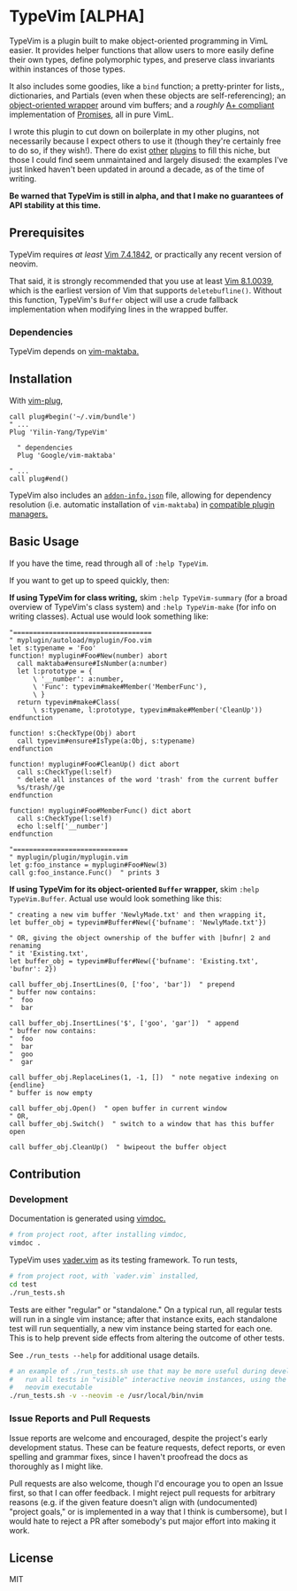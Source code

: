 TypeVim [ALPHA]
================================================================================
TypeVim is a plugin built to make object-oriented programming in VimL easier. It
provides helper functions that allow users to more easily define their own
types, define polymorphic types, and preserve class invariants within instances
of those types.

It also includes some goodies, like a `bind` function; a pretty-printer for
lists,, dictionaries, and Partials (even when these objects are
self-referencing); an [object-oriented wrapper](autoload/typevim/Buffer.vim)
around vim buffers; and a *roughly* [A+ compliant](https://promisesaplus.com/)
implementation of [Promises](autoload/typevim/Promise.vim), all in pure VimL.

I wrote this plugin to cut down on boilerplate in my other plugins, not
necessarily because I expect others to use it (though they're certainly free to
do so, if they wish!). There do exist [other](https://github.com/vim-scripts/vimpp)
[plugins](https://github.com/rizzatti/funcoo.vim) to fill this niche, but those
I could find seem unmaintained and largely disused: the examples I've just
linked haven't been updated in around a decade, as of the time of writing.

**Be warned that TypeVim is still in alpha, and that I make no guarantees of API
stability at this time.**

Prerequisites
--------------------------------------------------------------------------------
TypeVim requires *at least* [Vim 7.4.1842](https://github.com/vim/vim/commit/03e19a04ac2ca55643663b97b6ab94043233dcbd),
or practically any recent version of neovim.

That said, it is strongly recommended that you use at least [Vim 8.1.0039](https://github.com/vim/vim/commit/d79a26219d7161e9211fd144f0e874aa5f6d251e),
which is the earliest version of Vim that supports `deletebufline()`. Without
this function, TypeVim's `Buffer` object will use a crude fallback
implementation when modifying lines in the wrapped buffer.

### Dependencies
TypeVim depends on [vim-maktaba.](https://github.com/google/vim-maktaba/)

Installation
--------------------------------------------------------------------------------
With [vim-plug](https://github.com/junegunn/vim-plug),

```vim
call plug#begin('~/.vim/bundle')
" ...
Plug 'Yilin-Yang/TypeVim'

  " dependencies
  Plug 'Google/vim-maktaba'

" ...
call plug#end()
```

TypeVim also includes an [`addon-info.json`](https://github.com/google/vim-maktaba/wiki/Creating-Vim-Plugins-with-Maktaba#plugin_metadata)
file, allowing for dependency resolution (i.e. automatic installation of
`vim-maktaba`) in [compatible plugin managers.](https://github.com/MarcWeber/vim-addon-manager)

Basic Usage
--------------------------------------------------------------------------------
If you have the time, read through all of `:help TypeVim`.

If you want to get up to speed quickly, then:

**If using TypeVim for class writing,** skim `:help TypeVim-summary` (for
a broad overview of TypeVim's class system) and `:help TypeVim-make` (for info
on writing classes). Actual use would look something like:

```vim
"===================================
" myplugin/autoload/myplugin/Foo.vim
let s:typename = 'Foo'
function! myplugin#Foo#New(number) abort
  call maktaba#ensure#IsNumber(a:number)
  let l:prototype = {
      \ '__number': a:number,
      \ 'Func': typevim#make#Member('MemberFunc'),
      \ }
  return typevim#make#Class(
      \ s:typename, l:prototype, typevim#make#Member('CleanUp'))
endfunction

function! s:CheckType(Obj) abort
  call typevim#ensure#IsType(a:Obj, s:typename)
endfunction

function! myplugin#Foo#CleanUp() dict abort
  call s:CheckType(l:self)
  " delete all instances of the word 'trash' from the current buffer
  %s/trash//ge
endfunction

function! myplugin#Foo#MemberFunc() dict abort
  call s:CheckType(l:self)
  echo l:self['__number']
endfunction

"=============================
" myplugin/plugin/myplugin.vim
let g:foo_instance = myplugin#Foo#New(3)
call g:foo_instance.Func()  " prints 3
```

**If using TypeVim for its object-oriented `Buffer` wrapper,** skim `:help
TypeVim.Buffer`. Actual use would look something like this:

```vim
" creating a new vim buffer 'NewlyMade.txt' and then wrapping it,
let buffer_obj = typevim#Buffer#New({'bufname': 'NewlyMade.txt'})

" OR, giving the object ownership of the buffer with |bufnr| 2 and renaming
" it 'Existing.txt',
let buffer_obj = typevim#Buffer#New({'bufname': 'Existing.txt', 'bufnr': 2})

call buffer_obj.InsertLines(0, ['foo', 'bar'])  " prepend
" buffer now contains:
"  foo
"  bar

call buffer_obj.InsertLines('$', ['goo', 'gar'])  " append
" buffer now contains:
"  foo
"  bar
"  goo
"  gar

call buffer_obj.ReplaceLines(1, -1, [])  " note negative indexing on {endline}
" buffer is now empty

call buffer_obj.Open()  " open buffer in current window
" OR,
call buffer_obj.Switch()  " switch to a window that has this buffer open

call buffer_obj.CleanUp()  " bwipeout the buffer object
```

Contribution
--------------------------------------------------------------------------------
### Development
Documentation is generated using [vimdoc.](https://github.com/google/vimdoc)

```bash
# from project root, after installing vimdoc,
vimdoc .
```

TypeVim uses [vader.vim](https://github.com/junegunn/vader.vim) as its testing
framework. To run tests,

```bash
# from project root, with `vader.vim` installed,
cd test
./run_tests.sh
```

Tests are either "regular" or "standalone." On a typical run, all regular tests
will run in a single vim instance; after that instance exits, each standalone
test will run sequentially, a new vim instance being started for each one. This
is to help prevent side effects from altering the outcome of other tests.

See `./run_tests --help` for additional usage details.

```bash
# an example of ./run_tests.sh use that may be more useful during development:
#   run all tests in "visible" interactive neovim instances, using the given
#   neovim executable
./run_tests.sh -v --neovim -e /usr/local/bin/nvim
```

### Issue Reports and Pull Requests
Issue reports are welcome and encouraged, despite the project's early
development status. These can be feature requests, defect reports, or even
spelling and grammar fixes, since I haven't proofread the docs as thoroughly as
I might like.

Pull requests are also welcome, though I'd encourage you to open an Issue first,
so that I can offer feedback. I might reject pull requests for arbitrary reasons
(e.g. if the given feature doesn't align with (undocumented) "project goals," or
is implemented in a way that I think is cumbersome), but I would hate to reject
a PR after somebody's put major effort into making it work.

License
--------------------------------------------------------------------------------
MIT
